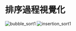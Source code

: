 # 排序過程視覺化
![bubble_sort1](https://user-images.githubusercontent.com/66252302/125822722-48054629-0380-4bc7-9862-5426dbbd20be.gif)
![insertion_sort1](https://user-images.githubusercontent.com/66252302/125822706-33a156bb-42b1-4d07-97a0-80088983b95c.gif)

